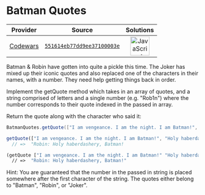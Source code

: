 [_metadata_:generated]: - "true"

# Batman Quotes

<!-- INFO TABLE BEGIN -->

| Provider                                        | Source                                                                               | Solutions                                                                                                                                                    |
| :---------------------------------------------: | :----------------------------------------------------------------------------------: | :----------------------------------------------------------------------------------------------------------------------------------------------------------: |
| [Codewars](../../../docs/providers/Codewars.md) | [`551614eb77dd9ee37100003e`](https://www.codewars.com/kata/551614eb77dd9ee37100003e) | [<img src="https://res.cloudinary.com/rascaltwo/image/upload/v1631924076/javascript_ehszr7.svg" alt="JavaScript" title="JavaScript" width="50" />](solve.js) |

<!-- INFO TABLE END -->

Batman & Robin have gotten into quite a pickle this time. The Joker has mixed up their iconic quotes and also replaced one of the characters in their names, with a number. They need help getting things back in order.

Implement the getQuote method which takes in an array of quotes, and a string comprised of letters and a single number (e.g. "Rob1n") where the number corresponds to their quote indexed in the passed in array.

Return the quote along with the character who said it:

```java
BatmanQuotes.getQuote(["I am vengeance. I am the night. I am Batman!", "Holy haberdashery, Batman!", "Let's put a smile on that faaaceee!"], "Rob1n") should output =>  "Robin: Holy haberdashery, Batman!
```

```javascript
getQuote(["I am vengeance. I am the night. I am Batman!", "Holy haberdashery, Batman!", "Let's put a smile on that faaaceee!"], "Rob1n") 
  // =>  "Robin: Holy haberdashery, Batman!
```


```clojure
(getQuote ["I am vengeance. I am the night. I am Batman!" "Holy haberdashery, Batman!" "Let's put a smile on that faaaceee!"] "Rob1n") 
  // =>  "Robin: Holy haberdashery, Batman!"
```

Hint: You are guaranteed that the number in the passed in string is placed somewhere after the first character of the string. The quotes either belong to "Batman", "Robin", or "Joker".
